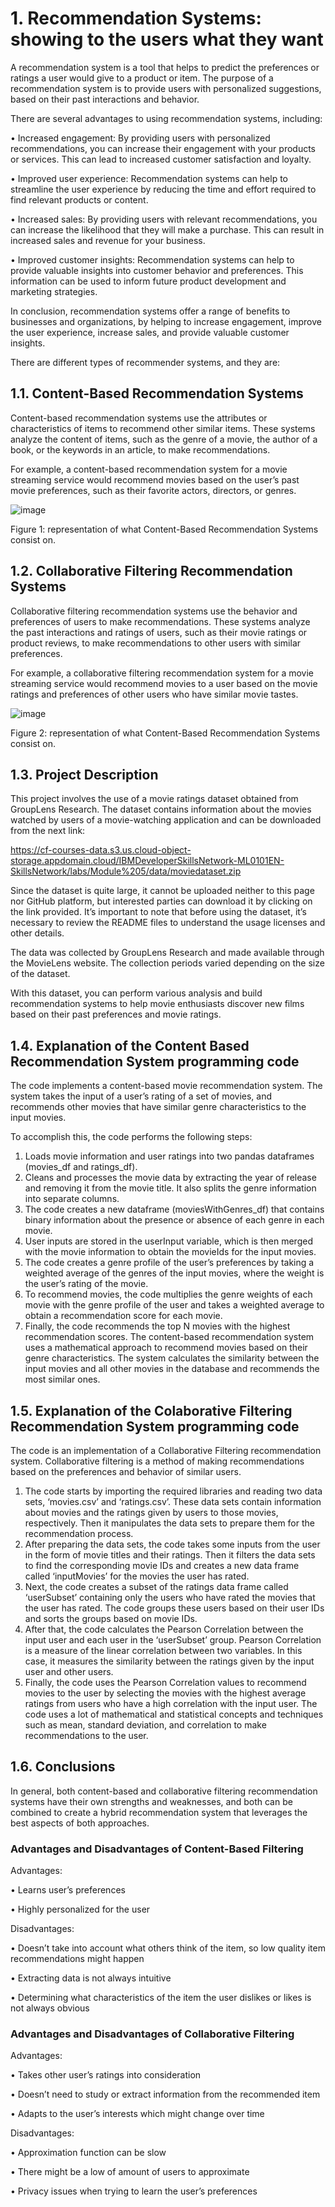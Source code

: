# 1. Recommendation Systems: showing to the users what they want

A recommendation system is a tool that helps to predict the preferences or ratings a user would give to a product or item. The purpose of a recommendation system is to provide users with personalized suggestions, based on their past interactions and behavior.

There are several advantages to using recommendation systems, including:

•	Increased engagement: By providing users with personalized recommendations, you can increase their engagement with your products or services. This can lead to increased customer satisfaction and loyalty.

•	Improved user experience: Recommendation systems can help to streamline the user experience by reducing the time and effort required to find relevant products or content.

•	Increased sales: By providing users with relevant recommendations, you can increase the likelihood that they will make a purchase. This can result in increased sales and revenue for your business.

•	Improved customer insights: Recommendation systems can help to provide valuable insights into customer behavior and preferences. This information can be used to inform future product development and marketing strategies.

In conclusion, recommendation systems offer a range of benefits to businesses and organizations, by helping to increase engagement, improve the user experience, increase sales, and provide valuable customer insights.

There are different types of recommender systems, and they are:

## 1.1. Content-Based Recommendation Systems

Content-based recommendation systems use the attributes or characteristics of items to recommend other similar items. These systems analyze the content of items, such as the genre of a movie, the author of a book, or the keywords in an article, to make recommendations.

For example, a content-based recommendation system for a movie streaming service would recommend movies based on the user’s past movie preferences, such as their favorite actors, directors, or genres.

![image](https://user-images.githubusercontent.com/43154438/229680935-7d0f0d06-46a8-4192-9bb9-2124f37340d9.png)

Figure 1: representation of what Content-Based Recommendation Systems consist on.

## 1.2. Collaborative Filtering Recommendation Systems

Collaborative filtering recommendation systems use the behavior and preferences of users to make recommendations. These systems analyze the past interactions and ratings of users, such as their movie ratings or product reviews, to make recommendations to other users with similar preferences.

For example, a collaborative filtering recommendation system for a movie streaming service would recommend movies to a user based on the movie ratings and preferences of other users who have similar movie tastes.

![image](https://user-images.githubusercontent.com/43154438/229681039-e90a202e-29b8-459b-b0e2-49b8ca21d724.png)

Figure 2: representation of what Content-Based Recommendation Systems consist on.

## 1.3. Project Description

This project involves the use of a movie ratings dataset obtained from GroupLens Research. The dataset contains information about the movies watched by users of a movie-watching application and can be downloaded from the next link:

https://cf-courses-data.s3.us.cloud-object-storage.appdomain.cloud/IBMDeveloperSkillsNetwork-ML0101EN-SkillsNetwork/labs/Module%205/data/moviedataset.zip

Since the dataset is quite large, it cannot be uploaded neither to this page nor GitHub platform, but interested parties can download it by clicking on the link provided. It’s important to note that before using the dataset, it’s necessary to review the README files to understand the usage licenses and other details.

The data was collected by GroupLens Research and made available through the MovieLens website. The collection periods varied depending on the size of the dataset.

With this dataset, you can perform various analysis and build recommendation systems to help movie enthusiasts discover new films based on their past preferences and movie ratings.

## 1.4. Explanation of the Content Based Recommendation System programming code

The code implements a content-based movie recommendation system. The system takes the input of a user’s rating of a set of movies, and recommends other movies that have similar genre characteristics to the input movies.

To accomplish this, the code performs the following steps:

1.	Loads movie information and user ratings into two pandas dataframes (movies_df and ratings_df).
2.	Cleans and processes the movie data by extracting the year of release and removing it from the movie title. It also splits the genre information into separate columns.
3.	The code creates a new dataframe (moviesWithGenres_df) that contains binary information about the presence or absence of each genre in each movie.
4.	User inputs are stored in the userInput variable, which is then merged with the movie information to obtain the movieIds for the input movies.
5.	The code creates a genre profile of the user’s preferences by taking a weighted average of the genres of the input movies, where the weight is the user’s rating of the movie.
6.	To recommend movies, the code multiplies the genre weights of each movie with the genre profile of the user and takes a weighted average to obtain a recommendation score for each movie.
7.	Finally, the code recommends the top N movies with the highest recommendation scores.
The content-based recommendation system uses a mathematical approach to recommend movies based on their genre characteristics. The system calculates the similarity between the input movies and all other movies in the database and recommends the most similar ones.

## 1.5. Explanation of the Colaborative Filtering Recommendation System programming code

The code is an implementation of a Collaborative Filtering recommendation system. Collaborative filtering is a method of making recommendations based on the preferences and behavior of similar users.

1.	The code starts by importing the required libraries and reading two data sets, ‘movies.csv’ and ‘ratings.csv’. These data sets contain information about movies and the ratings given by users to those movies, respectively. Then it manipulates the data sets to prepare them for the recommendation process.
2.	After preparing the data sets, the code takes some inputs from the user in the form of movie titles and their ratings. Then it filters the data sets to find the corresponding movie IDs and creates a new data frame called ‘inputMovies’ for the movies the user has rated.
3.	Next, the code creates a subset of the ratings data frame called ‘userSubset’ containing only the users who have rated the movies that the user has rated. The code groups these users based on their user IDs and sorts the groups based on movie IDs.
4.	After that, the code calculates the Pearson Correlation between the input user and each user in the ‘userSubset’ group. Pearson Correlation is a measure of the linear correlation between two variables. In this case, it measures the similarity between the ratings given by the input user and other users.
5.	Finally, the code uses the Pearson Correlation values to recommend movies to the user by selecting the movies with the highest average ratings from users who have a high correlation with the input user.
The code uses a lot of mathematical and statistical concepts and techniques such as mean, standard deviation, and correlation to make recommendations to the user.

## 1.6. Conclusions

In general, both content-based and collaborative filtering recommendation systems have their own strengths and weaknesses, and both can be combined to create a hybrid recommendation system that leverages the best aspects of both approaches.

### Advantages and Disadvantages of Content-Based Filtering

Advantages:

•	Learns user’s preferences

•	Highly personalized for the user



Disadvantages:

•	Doesn’t take into account what others think of the item, so low quality item recommendations might happen

•	Extracting data is not always intuitive

•	Determining what characteristics of the item the user dislikes or likes is not always obvious



### Advantages and Disadvantages of Collaborative Filtering

Advantages:

•	Takes other user’s ratings into consideration

•	Doesn’t need to study or extract information from the recommended item

•	Adapts to the user’s interests which might change over time



Disadvantages:

•	Approximation function can be slow

•	There might be a low of amount of users to approximate

•	Privacy issues when trying to learn the user’s preferences
